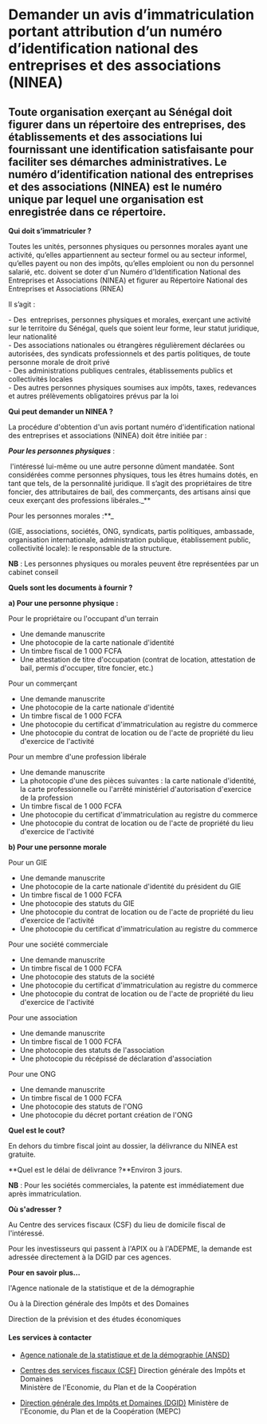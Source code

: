 # Demander un avis d’immatriculation portant attribution d’un numéro d’identification national des entreprises et des associations (NINEA)

Toute organisation exerçant au Sénégal doit figurer dans un répertoire des entreprises, des établissements et des associations lui fournissant une identification satisfaisante pour faciliter ses démarches administratives. Le numéro d’identification national des entreprises et des associations (NINEA) est le numéro unique par lequel une organisation est enregistrée dans ce répertoire.
--------------------------------------------------------------------------------------------------------------------------------------------------------------------------------------------------------------------------------------------------------------------------------------------------------------------------------------------------------------------------------------------------

**Qui doit s’immatriculer ?**

Toutes les unités, personnes physiques ou personnes morales ayant une activité[](../../../services/.md), qu’elles appartiennent au secteur formel ou au secteur informel, qu’elles payent ou non des impôts, qu’elles emploient ou non du personnel salarié, etc. doivent se doter d'un Numéro d'Identification National des Entreprises et Associations (NINEA) et figurer au Répertoire National des Entreprises et Associations (RNEA)

Il s’agit :

\- Des  entreprises, personnes physiques et morales, exerçant une activité sur le territoire du Sénégal, quels que soient leur forme, leur statut juridique, leur nationalité  
\- Des associations nationales ou étrangères régulièrement déclarées ou autorisées, des syndicats professionnels et des partis politiques, de toute personne morale de droit privé  
\- Des administrations publiques centrales, établissements publics et collectivités locales  
\- Des autres personnes physiques soumises aux impôts, taxes, redevances et autres prélèvements obligatoires prévus par la loi

**Qui peut demander un NINEA ?**

La procédure d'obtention d'un avis portant numéro d'identification national des entreprises et associations (NINEA) doit être initiée par :

_**Pour les personnes physiques**_ :  
  
 l'intéressé lui-même ou une autre personne dûment mandatée. Sont considérées comme personnes physiques, tous les êtres humains dotés, en tant que tels, de la personnalité juridique. Il s’agit des propriétaires de titre foncier, des attributaires de bail, des commerçants, des artisans ainsi que ceux exerçant des professions libérales._**  
  
Pour les personnes morales :**_  
  
(GIE, associations, sociétés, ONG, syndicats, partis politiques, ambassade, organisation internationale, administration publique, établissement public, collectivité locale): le responsable de la structure.  

**NB** : Les personnes physiques ou morales peuvent être représentées par un cabinet conseil

**Quels sont les documents à fournir ?**

**a) Pour une personne physique :**

Pour le propriétaire ou l'occupant d'un terrain

*   Une demande manuscrite
*   Une photocopie de la carte nationale d'identité
*   Un timbre fiscal de 1 000 FCFA
*   Une attestation de titre d'occupation (contrat de location, attestation de bail, permis d'occuper, titre foncier, etc.)

Pour un commerçant  

*   Une demande manuscrite
*   Une photocopie de la carte nationale d'identité
*   Un timbre fiscal de 1 000 FCFA
*   Une photocopie du certificat d'immatriculation au registre du commerce
*   Une photocopie du contrat de location ou de l'acte de propriété du lieu d'exercice de l'activité

Pour un membre d'une profession libérale

*   Une demande manuscrite
*   La photocopie d'une des pièces suivantes : la carte nationale d'identité, la carte professionnelle ou l'arrêté ministériel d'autorisation d'exercice de la profession
*   Un timbre fiscal de 1 000 FCFA
*   Une photocopie du certificat d'immatriculation au registre du commerce
*   Une photocopie du contrat de location ou de l'acte de propriété du lieu d'exercice de l'activité

**b) Pour une personne morale**

Pour un GIE

*   Une demande manuscrite
*   Une photocopie de la carte nationale d'identité du président du GIE
*   Un timbre fiscal de 1 000 FCFA
*   Une photocopie des statuts du GIE
*   Une photocopie du contrat de location ou de l'acte de propriété du lieu d'exercice de l'activité
*   Une photocopie du certificat d'immatriculation au registre du commerce

Pour une société commerciale

*   Une demande manuscrite
*   Un timbre fiscal de 1 000 FCFA
*   Une photocopie des statuts de la société
*   Une photocopie du certificat d'immatriculation au registre du commerce
*   Une photocopie du contrat de location ou de l'acte de propriété du lieu d'exercice de l'activité

Pour une association

*   Une demande manuscrite
*   Un timbre fiscal de 1 000 FCFA
*   Une photocopie des statuts de l'association
*   Une photocopie du récépissé de déclaration d'association

Pour une ONG

*   Une demande manuscrite
*   Un timbre fiscal de 1 000 FCFA
*   Une photocopie des statuts de l'ONG
*   Une photocopie du décret portant création de l'ONG

**Quel est le cout?**

En dehors du timbre fiscal joint au dossier, la délivrance du NINEA est gratuite.

**Quel est le délai de délivrance ?**Environ 3 jours.

**NB** : Pour les sociétés commerciales, la patente est immédiatement due après immatriculation.

**Où s'adresser ?**

Au Centre des services fiscaux (CSF) du lieu de domicile fiscal de l'intéressé.

Pour les investisseurs qui passent à l'APIX ou à l'ADEPME, la demande est adressée directement à la DGID par ces agences.

**Pour en savoir plus...**  
  
l'Agence nationale de la statistique et de la démographie

Ou à la Direction générale des Impôts et des Domaines

Direction de la prévision et des études économiques

#### Les services à contacter

*   [Agence nationale de la statistique et de la démographie (ANSD)](../../../services/agence-nationale-de-la-statistique-et-de-la-demographie-ansd.md)
*   [Centres des services fiscaux (CSF)](../../../services/centres-des-services-fiscaux-csf.md) Direction générale des Impôts et Domaines  
    Ministère de l'Economie, du Plan et de la Coopération  
    
*   [Direction générale des Impôts et Domaines (DGID)](../../../services/direction-generale-des-impots-et-domaines-dgid.md) Ministère de l'Economie, du Plan et de la Coopération (MEPC)